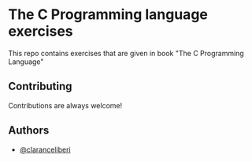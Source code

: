 # The C Programming language exercises

This repo contains exercises that are given in book "The C Programming Language"


## Contributing

Contributions are always welcome!


  
## Authors

- [@claranceliberi](https://www.github.com/claranceliberi)

  